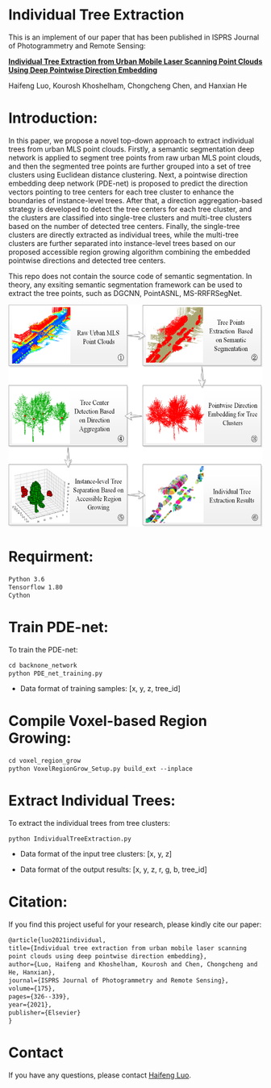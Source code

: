 # Individual Tree Extraction

This is an implement of our paper that has been published in ISPRS Journal of Photogrammetry and Remote Sensing:

[**Individual Tree Extraction from Urban Mobile Laser Scanning Point Clouds Using Deep Pointwise Direction Embedding**](https://www.sciencedirect.com/science/article/pii/S0924271621000654?via%3Dihub)

Haifeng Luo, Kourosh Khoshelham, Chongcheng Chen, and Hanxian He

# Introduction:
In this paper, we propose a novel top-down approach to extract individual trees from urban MLS point clouds. Firstly, a semantic segmentation deep network is applied to segment tree points from raw urban MLS point clouds, and then the segmented tree points are further grouped into a set of tree clusters using Euclidean distance clustering. Next, a pointwise direction embedding deep network (PDE-net) is proposed to predict the direction vectors pointing to tree centers for each tree cluster to enhance the boundaries of instance-level trees. After that, a direction aggregation-based strategy is developed to detect the tree centers for each tree cluster, and the clusters are classified into single-tree clusters and multi-tree clusters based on the number of detected tree centers. Finally, the single-tree clusters are directly extracted as individual trees, while the multi-tree clusters are further separated into instance-level trees based on our proposed accessible region growing algorithm combining the embedded pointwise directions and detected tree centers.

This repo does not contain the source code of semantic segmentation. In theory, any exsiting semantic segmentation framework can be used to extract the tree points, such as DGCNN, PointASNL, MS-RRFRSegNet.

<div align=center><img src="./figs/overall_workflow.png" height="441" width="600"></div>

# Requirment:
    Python 3.6
    Tensorflow 1.80
    Cython

# Train PDE-net:

To train the PDE-net:

    cd backnone_network
    python PDE_net_training.py

* Data format of training samples: [x, y, z, tree_id]

# Compile Voxel-based Region Growing:

    cd voxel_region_grow
    python VoxelRegionGrow_Setup.py build_ext --inplace   

# Extract Individual Trees:

To extract the individual trees from tree clusters:

    python IndividualTreeExtraction.py
    
* Data format of the input tree clusters: [x, y, z]

* Data format of the output results: [x, y, z, r, g, b, tree_id]


# Citation:

If you find this project useful for your research, please kindly cite our paper:
    
    @article{luo2021individual,
    title={Individual tree extraction from urban mobile laser scanning point clouds using deep pointwise direction embedding},
    author={Luo, Haifeng and Khoshelham, Kourosh and Chen, Chongcheng and He, Hanxian},
    journal={ISPRS Journal of Photogrammetry and Remote Sensing},
    volume={175},
    pages={326--339},
    year={2021},
    publisher={Elsevier}
    }
    
# Contact

If you have any questions, please contact [Haifeng Luo](h.feng.luo@outlook.com).
